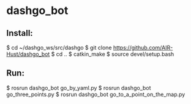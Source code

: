 # dashgo_bot
Install:
---------------------------------------------
$ cd ~/dashgo_ws/src/dashgo
$ git clone https://github.com/AIR-Hust/dashgo_bot
$ cd ..
$ catkin_make 
$ source devel/setup.bash

Run:
----------------------------------------------
$ rosrun dashgo_bot go_by_yaml.py
$ rosrun dashgo_bot go_three_points.py
$ rosrun dashgo_bot go_to_a_point_on_the_map.py

